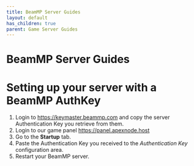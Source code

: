 ```yaml
---
title: BeamMP Server Guides
layout: default
has_children: true
parent: Game Server Guides
---
```


# BeamMP Server Guides

# Setting up your server with a BeamMP AuthKey

1. Login to https://keymaster.beammp.com and copy the server Authentication Key you retrieve from them.
2. Login to our game panel https://panel.apexnode.host
3. Go to the **Startup** tab.
4. Paste the Authentication Key you received to the *Authentication Key* configuration area.
5. Restart your BeamMP server.